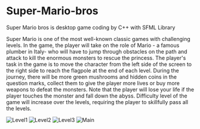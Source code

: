 # Super-Mario-bros
Super Mario bros is desktop game coding by C++  with SFML Library

Super Mario is one of the most well-known classic games with challenging levels. In the game, the player will take on the role of Mario - a famous plumber in Italy- who will have to jump through obstacles on the path and attack to kill the enormous monsters to rescue the princess.
The player's task in the game is to move the character from the left side of the screen to the right side to reach the flagpole at the end of each level. During the journey, there will be more green mushrooms and hidden coins in the question marks, collect them to give the player more lives or buy more weapons to defeat the monsters. Note that the player will lose your life if the player touches the monster and fall down the abyss.
Difficulty level of the game will increase over the levels, requiring the player to skillfully pass all the levels.

![Level1](https://user-images.githubusercontent.com/48572908/84841330-4c245100-b042-11ea-8f81-ce70180e92cd.png)
![Level2](https://user-images.githubusercontent.com/48572908/84841376-6c541000-b042-11ea-8e0c-829ba06cb4a3.png)
![Level3](https://user-images.githubusercontent.com/48572908/84841410-87bf1b00-b042-11ea-904a-15c6acc1a82d.png)
![Main](https://user-images.githubusercontent.com/48572908/84841477-b5a45f80-b042-11ea-9b63-16a07c689fac.png)

